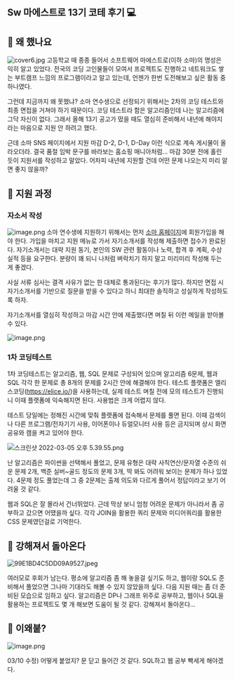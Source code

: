 ## Sw 마에스트로 13기 코테 후기 💻

## 👀 왜 했나요

![cover6.jpg](https://cdn.hashnode.com/res/hashnode/image/upload/v1646464268807/rc2t1ecyO.jpg)
고등학교 때 종종 들어서 소프트웨어 마에스트로(이하 소마)의 명성은 익히 알고 있었다. 전국의 코딩 고인물들이 모여서 프로젝트도 진행하고 네트워크도 쌓는 부트캠프 느낌의 프로그램이라고 알고 있는데, 언젠가 한번 도전해보고 싶은 활동 중 하나였다.

그런데 지금까지 왜 못했냐? 소마 연수생으로 선정되기 위해서는 2차의 코딩 테스트와 최종 면접을 거쳐야 하기 때문이다. 코딩 테스트라 함은 알고리즘인데 나는 알고리즘에 그닥 자신이 없다. 그래서 올해 13기 공고가 떴을 때도 열심히 준비해서 내년에 해야지 라는 마음으로 지원 안 하려고 했다.

근데 소마 SNS 페이지에서 지원 마감 D-2, D-1, D-Day 이런 식으로 계속 게시물이 올라오더라. 결국 품절 임박 문구를 바라보는 홈쇼핑 매니아처럼... 마감 30분 전에 홀린 듯이 지원서를 작성하고 말았다. 어차피 내년에 지원할 건데 어떤 문제 나오는지 미리 알면 좋지 않을까?

## 🚌 지원 과정
### 자소서 작성

![image.png](https://cdn.hashnode.com/res/hashnode/image/upload/v1646630359638/JMSrqEUDv.png)
소마 연수생에 지원하기 위해서는 먼저 [소마 홈페이지](https://www.swmaestro.org/)에 회원가입을 해야 한다. 가입을 마치고 지원 메뉴로 가서 자기소개서를 작성해 제출하면 접수가 완료된다. 자기소개서는 대략 지원 동기, 본인의 SW 관련 활동이나 노력, 합격 후 계획, 수상 실적 등을 요구한다. 분량이 꽤 되니 나처럼 벼락치기 하지 말고 미리미리 작성해 두는 게 좋겠다.

사실 서류 심사는 결격 사유가 없는 한 대체로 통과된다는 후기가 많다. 하지만 면접 시 자기소개서를 기반으로 질문을 받을 수 있다고 하니 최대한 솔직하고 성실하게 작성하도록 하자.

자기소개서를 열심히 작성하고 마감 시간 안에 제출했다면 며칠 뒤 이런 메일을 받아볼 수 있다.

![image.png](https://cdn.hashnode.com/res/hashnode/image/upload/v1646630515250/Lz63Tyh1W.png)

### 1차 코딩테스트
1차 코딩테스트는 알고리즘, 웹, SQL 문제로 구성되어 있으며 알고리즘 6문제, 웹과 SQL 각각 한 문제로 총 8개의 문제를 2시간 안에 해결해야 한다. 테스트 플랫폼은 엘리스코딩(https://elice.io/)을 사용하는데, 실제 테스트 며칠 전에 모의 테스트가 진행되니 이때 플랫폼에 익숙해지면 된다. 사용법은 크게 어렵지 않다.

테스트 당일에는 정해진 시간에 맞춰 플랫폼에 접속해서 문제를 풀면 된다. 이때 검색이나 다른 프로그램/전자기기 사용, 이어폰이나 듀얼모니터 사용 등은 금지되며 상시 화면 공유와 캠을 켜고 있어야 한다. 

![스크린샷 2022-03-05 오후 5.39.55.png](https://cdn.hashnode.com/res/hashnode/image/upload/v1646737120134/FpYy8OLiH.png)

난 알고리즘은 파이썬을 선택해서 풀었고, 문제 유형은 대략 사칙연산/문자열 수준의 쉬운 문제 2개, 백준 실버~골드 정도의 문제 3개, 딱 봐도 어려워 보이는 문제가 하나 있었다. 4문제 정도 풀었는데 그 중 2문제는 출제 의도와 다르게 풀어서 정답이라고 보기 어려울 것 같다.

웹과 SQL은 잘 몰라서 건너뛰었다. 근데 막상 보니 엄청 어려운 문제가 아니라서 좀 공부하고 갔으면 어땠을까 싶다. 각각 JOIN을 활용한 쿼리 문제와 미디어쿼리를 활용한 CSS 문제였던걸로 기억한다.

## 💪 강해져서 돌아온다

![99E1BD4C5DD09A9527.jpeg](https://cdn.hashnode.com/res/hashnode/image/upload/v1646738867440/_SuHJcHmy.jpeg)

여러모로 후회가 남는다. 평소에 알고리즘 좀 해 놓을걸 싶기도 하고, 웹이랑 SQL도 준비해서 풀었으면 그나마 기대라도 해볼 수 있지 않았을까 싶다. 다음 지원 때는 좀 더 준비된 모습으로 임하고 싶다. 알고리즘은 DP나 그래프 위주로 공부하고, 웹이나 SQL을 활용하는 프로젝트도 몇 개 해보면 도움이 될 것 같다. 강해져서 돌아온다...

## 🤔 이왜붙?

![image.png](https://cdn.hashnode.com/res/hashnode/image/upload/v1646899226479/QJmdIPzpK.png)

03/10 수정) 어떻게 붙었지? 문 닫고 들어간 것 같다. SQL하고 웹 공부 빡세게 해야겠다.
